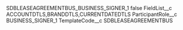 <?xml version="1.0" encoding="UTF-8"?>
<CustomMetadata xmlns="http://soap.sforce.com/2006/04/metadata" xmlns:xsi="http://www.w3.org/2001/XMLSchema-instance" xmlns:xsd="http://www.w3.org/2001/XMLSchema">
    <label>SDBLEASEAGREEMENTBUS_BUSINESS_SIGNER_1</label>
    <protected>false</protected>
    <values>
        <field>FieldList__c</field>
        <value xsi:type="xsd:string">ACCOUNTDTLS,BRANDDTLS,CURRENTDATEDTLS</value>
    </values>
    <values>
        <field>ParticipantRole__c</field>
        <value xsi:type="xsd:string">BUSINESS_SIGNER_1</value>
    </values>
    <values>
        <field>TemplateCode__c</field>
        <value xsi:type="xsd:string">SDBLEASEAGREEMENTBUS</value>
    </values>
</CustomMetadata>
